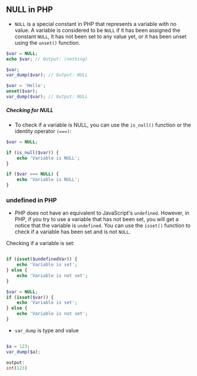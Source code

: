 ## NULL in PHP

- `NULL` is a special constant in PHP that represents a variable with no value. A variable is considered to be `NULL` if it has been assigned the constant `NULL`, it has not been set to any value yet, or it has been unset using the `unset()` function.
```php
$var = NULL;
echo $var; // Output: (nothing)

$var;
var_dump($var); // Output: NULL

$var = 'Hello';
unset($var);
var_dump($var); // Output: NULL
```

##### Checking for NULL
 - To check if a variable is NULL, you can use the `is_null()` function or the identity operator `(===)`:

```php
$var = NULL;

if (is_null($var)) {
    echo 'Variable is NULL';
}

if ($var === NULL) {
    echo 'Variable is NULL';
}
```

### undefined in PHP
- PHP does not have an equivalent to JavaScript's `undefined`. However, in PHP, if you try to use a variable that has not been set, you will get a notice that the variable is `undefined`. You can use the `isset()` function to check if a variable has been set and is not `NULL`.


Checking if a variable is set:

```php

if (isset($undefinedVar)) {
    echo 'Variable is set';
} else {
    echo 'Variable is not set';
}

$var = NULL;
if (isset($var)) {
    echo 'Variable is set';
} else {
    echo 'Variable is not set';
}
```

- `var_dump` is  type and value

```php

$a = 123;
var_dump($a);

output:
int(123)

```


